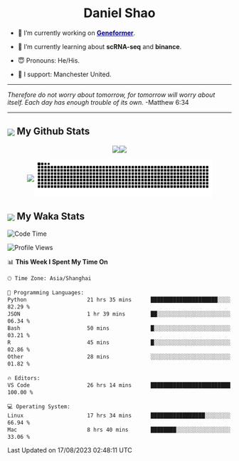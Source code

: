 

<h1 align="center">Daniel Shao</h1>

- 🐒 I’m currently working on <strong><a href="https://huggingface.co/ctheodoris/Geneformer" style="color: darkblue">Geneformer</a></strong>.

- 🥹 I’m currently learning about **scRNA-seq** and **binance**.

- 😇 Pronouns: He/His.

- 🦧 I support: Manchester United.

---

<i> Therefore do not worry about tomorrow, for tomorrow will worry about itself. Each day has enough trouble of its own. </i> -Matthew 6:34

---

<h2><img src="https://emojis.slackmojis.com/emojis/images/1579216111/7550/pikachu_wave.gif?1579216111" align="center" width="28" /> My Github Stats</h2>

<p align="center"><img align="center" src = "https://github-readme-stats.vercel.app/api?username=super-dainiu&show_icons=true&count_private=true&theme=tokyonight&hide=issues&line_height=30" width="400px"><img align="center" src = "https://github-readme-streak-stats.herokuapp.com/?user=super-dainiu&theme=tokyonight" width="400px"></p>

<p align="center"><img align="center" width="400px" src="https://github-readme-stats.vercel.app/api/top-langs/?username=super-dainiu&layout=compact&theme=tokyonight&hide=html,tex,jupyter%20notebook"><img align="center" width="400px" src="https://github.com/super-dainiu/super-dainiu/blob/output/github-contribution-grid-snake.svg"></p>

<h2><img src="https://emojis.slackmojis.com/emojis/images/1579216111/7550/pikachu_wave.gif?1579216111" align="center" width="28" /> My Waka Stats</h2>

<!--START_SECTION:waka-->
![Code Time](http://img.shields.io/badge/Code%20Time-288%20hrs%2052%20mins-blue)

![Profile Views](http://img.shields.io/badge/Profile%20Views-18-blue)

📊 **This Week I Spent My Time On** 

```text
🕑︎ Time Zone: Asia/Shanghai

💬 Programming Languages: 
Python                   21 hrs 35 mins      █████████████████████░░░░   82.29 % 
JSON                     1 hr 39 mins        ██░░░░░░░░░░░░░░░░░░░░░░░   06.34 % 
Bash                     50 mins             █░░░░░░░░░░░░░░░░░░░░░░░░   03.21 % 
R                        45 mins             █░░░░░░░░░░░░░░░░░░░░░░░░   02.86 % 
Other                    28 mins             ░░░░░░░░░░░░░░░░░░░░░░░░░   01.82 % 

🔥 Editors: 
VS Code                  26 hrs 14 mins      █████████████████████████   100.00 % 

💻 Operating System: 
Linux                    17 hrs 34 mins      █████████████████░░░░░░░░   66.94 % 
Mac                      8 hrs 40 mins       ████████░░░░░░░░░░░░░░░░░   33.06 % 
```


 Last Updated on 17/08/2023 02:48:11 UTC
<!--END_SECTION:waka-->
